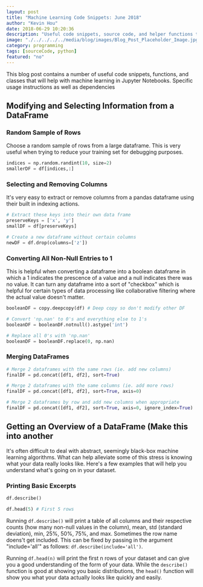 ```yaml
---
layout: post
title: "Machine Learning Code Snippets: June 2018"
author: "Kevin Hou"
date: 2018-06-29 10:20:36
description: "Useful code snippets, source code, and helper functions that will improve your productivity in Jupyter Notebooks — specifically with machine learning."
image: "./../../../../media/blog/images/Blog_Post_Placeholder_Image.jpg"
category: programming
tags: [sourceCode, python]
featured: "no"
---
```

This blog post contains a number of useful code snippets, functions, and classes that will help with machine learning in Jupyter Notebooks. Specific usage instructions as well as dependencies

## Modifying and Selecting Information from a DataFrame

### Random Sample of Rows
Choose a random sample of rows from a large dataframe. This is very useful when trying to reduce your training set for debugging purposes.

``` python
indices = np.random.randint(10, size=2)
smallerDF = df[indices,:]
```

### Selecting and Removing Columns
It's very easy to extract or remove columns from a pandas dataframe using their built in indexing actions.

``` python
# Extract these keys into their own data frame
preserveKeys = ['x', 'y']
smallDF = df[preserveKeys]

# Create a new dataframe without certain columns
newDF = df.drop(columns=['z'])
```

### Converting All Non-Null Entries to 1
This is helpful when converting a dataframe into a boolean dataframe in which a 1 indicates the prescence of a value and a null indicates there was no value. It can turn any dataframe into a sort of "checkbox" which is helpful for certain types of data processing like collaborative filtering where the actual value doesn't matter.

``` python
booleanDF = copy.deepcopy(df) # Deep copy so don't modify other DF

# Convert 'np.nan' to 0's and everything else to 1's
booleanDF = booleanDF.notnull().astype('int')

# Replace all 0's with 'np.nan'
booleanDF = booleanDF.replace(0, np.nan)
```

### Merging DataFrames
``` python
# Merge 2 dataframes with the same rows (ie. add new columns)
finalDF = pd.concat([df1, df2], sort=True)

# Merge 2 dataframes with the same columns (ie. add more rows)
finalDF = pd.concat([df1, df2], sort=True, axis=0)

# Merge 2 dataframes by row and add new columns when appropriate
finalDF = pd.concat([df1, df2], sort=True, axis=0, ignore_index=True)
```

## Getting an Overview of a DataFrame (Make this into another
It's often difficult to deal with abstract, seemingly black-box machine learning algorithms. What can help alleviate some of this stress is knowing what your data really looks like. Here's a few examples that will help you understand what's going on in your dataset.

### Printing Basic Excerpts
``` python
df.describe()

df.head(5) # First 5 rows
```

Running `df.describe()` will print a table of all columns and their respective counts (how many non-null values in the column), mean, std (standard deviation), min, 25%, 50%, 75%, and max. Sometimes the row name doens't get included. This can be fixed by passing in the argument "include='all'" as follows: `df.describe(include='all')`.

Running `df.head(n)` will print the first n rows of your dataset and can give you a good understanding of the form of your data. While the `describe()` function is good at showing you basic distributions, the `head()` function will show you what your data actually looks like quickly and easily.
